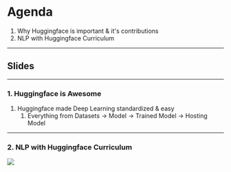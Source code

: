 # Agenda
1. Why Huggingface is important & it's contributions
2. NLP with Huggingface Curriculum

---
## Slides
---

### 1. Huggingface is Awesome
1. Huggingface made Deep Learning standardized & easy
   1. Everything from Datasets -> Model -> Trained Model -> Hosting Model


---

### 2. NLP with Huggingface Curriculum
![](https://i.postimg.cc/BQg4F3NM/Clean-Shot-2024-02-08-at-18-55-28.png)

